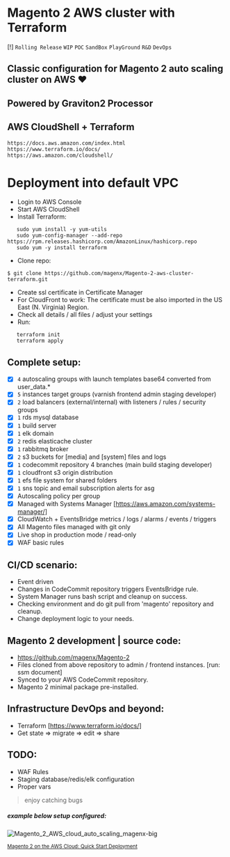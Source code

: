 # Magento 2 AWS cluster with Terraform
[!] `Rolling Release` `WIP` `POC` `SandBox` `PlayGround` `R&D` `DevOps`

## Classic configuration for Magento 2 auto scaling cluster on AWS :heart:
## Powered by Graviton2 Processor
## AWS CloudShell + Terraform

``` 
https://docs.aws.amazon.com/index.html
https://www.terraform.io/docs/
https://aws.amazon.com/cloudshell/
```
# Deployment into default VPC
- Login to AWS Console
- Start AWS CloudShell
- Install Terraform:
```
   sudo yum install -y yum-utils
   sudo yum-config-manager --add-repo https://rpm.releases.hashicorp.com/AmazonLinux/hashicorp.repo
   sudo yum -y install terraform
```
- Clone repo:
> 
```
$ git clone https://github.com/magenx/Magento-2-aws-cluster-terraform.git
```
> 
- Create ssl certificate in Certificate Manager
- For CloudFront to work: The certificate must be also imported in the US East (N. Virginia) Region.
- Check all details / all files / adjust your settings
- Run:
```
   terraform init
   terraform apply
```

## Complete setup:
- [x] `4` autoscaling groups with launch templates base64 converted from user_data.*
- [x] `5` instances target groups (varnish frontend admin staging developer)
- [x] `2` load balancers (external/internal) with listeners / rules / security groups
- [x] `1` rds mysql database
- [x] `1` build server
- [x] `1` elk domain
- [x] `2` redis elasticache cluster
- [x] `1` rabbitmq broker
- [x] `2` s3 buckets for [media] and [system] files and logs
- [x] `1` codecommit repository 4 branches (main build staging developer)
- [x] `1` cloudfront s3 origin distribution
- [x] `1` efs file system for shared folders
- [x] `1` sns topic and email subscription alerts for asg
- [x] Autoscaling policy per group
- [x] Managed with Systems Manager [https://aws.amazon.com/systems-manager/]
- [x] CloudWatch + EventsBridge metrics / logs / alarms / events / triggers
- [x] All Magento files managed with git only
- [x] Live shop in production mode / read-only 
- [x] WAF basic rules

## CI/CD scenario:
- Event driven
- Changes in CodeCommit repository triggers EventsBridge rule.
- System Manager runs bash script and cleanup on success.
- Checking environment and do git pull from 'magento' repository and cleanup.
- Change deployment logic to your needs.

## Magento 2 development | source code:
- https://github.com/magenx/Magento-2
- Files cloned from above repository to admin / frontend instances. [run: ssm document]
- Synced to your AWS CodeCommit repository.
- Magento 2 minimal package pre-installed.

## Infrastructure DevOps and beyond:
- Terraform [https://www.terraform.io/docs/]
- Get state => migrate => edit => share

## TODO:
- WAF Rules
- Staging database/redis/elk configuration
- Proper vars

> enjoy catching bugs
##### example below setup configured:
![Magento_2_AWS_cloud_auto_scaling_magenx-big](https://user-images.githubusercontent.com/1591200/106358223-ac7eaf00-6302-11eb-963e-cc0d0136d88f.png)

<sub>[Magento 2 on the AWS Cloud: Quick Start Deployment](https://www.magenx.com/blog/post/adobe-commerce-cloud-alternative-infrastructure-as-code-terraform-configuration.html)</sub>

